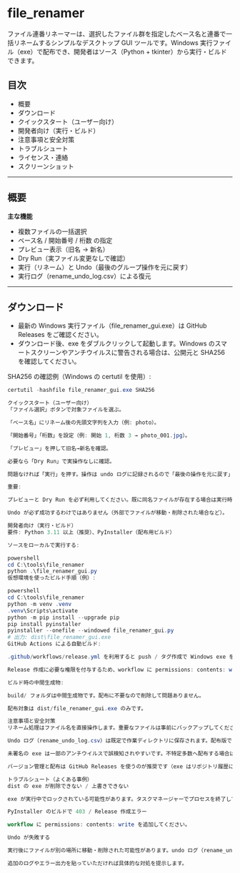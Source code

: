 # file_renamer

ファイル連番リネーマーは、選択したファイル群を指定したベース名と連番で一括リネームするシンプルなデスクトップ GUI ツールです。Windows 実行ファイル（exe）で配布でき、開発者はソース（Python + tkinter）から実行・ビルドできます。

## 目次
- 概要
- ダウンロード
- クイックスタート（ユーザー向け）
- 開発者向け（実行・ビルド）
- 注意事項と安全対策
- トラブルシュート
- ライセンス・連絡
- スクリーンショット

---

## 概要
**主な機能**
- 複数ファイルの一括選択
- ベース名 / 開始番号 / 桁数 の指定
- プレビュー表示（旧名 → 新名）
- Dry Run（実ファイル変更なしで確認）
- 実行（リネーム）と Undo（最後のグループ操作を元に戻す）
- 実行ログ（rename_undo_log.csv）による復元

---

## ダウンロード
- 最新の Windows 実行ファイル（file_renamer_gui.exe）は GitHub Releases をご確認ください。  
- ダウンロード後、exe をダブルクリックして起動します。Windows のスマートスクリーンやアンチウイルスに警告される場合は、公開元と SHA256 を確認してください。

SHA256 の確認例（Windows の certutil を使用）:
```powershell
certutil -hashfile file_renamer_gui.exe SHA256

クイックスタート（ユーザー向け）
「ファイル選択」ボタンで対象ファイルを選ぶ。

「ベース名」にリネーム後の先頭文字列を入力（例: photo）。

「開始番号」「桁数」を設定（例: 開始 1, 桁数 3 → photo_001.jpg）。

「プレビュー」を押して旧名→新名を確認。

必要なら「Dry Run」で実操作なしに確認。

問題なければ「実行」を押す。操作は undo ログに記録されるので「最後の操作を元に戻す」で直近グループを復元可能。

重要:

プレビューと Dry Run を必ず利用してください。既に同名ファイルが存在する場合は実行時にエラーになります。

Undo が必ず成功するわけではありません（外部でファイルが移動・削除された場合など）。

開発者向け（実行・ビルド）
要件: Python 3.11 以上（推奨）、PyInstaller（配布用ビルド）

ソースをローカルで実行する:

powershell
cd C:\tools\file_renamer
python .\file_renamer_gui.py
仮想環境を使ったビルド手順（例）:

powershell
cd C:\tools\file_renamer
python -m venv .venv
.venv\Scripts\activate
python -m pip install --upgrade pip
pip install pyinstaller
pyinstaller --onefile --windowed file_renamer_gui.py
# 出力: dist\file_renamer_gui.exe
GitHub Actions による自動ビルド:

.github/workflows/release.yml を利用すると push / タグ作成で Windows exe をビルドして Release に添付できます。

Release 作成に必要な権限を付与するため、workflow に permissions: contents: write を設定してください。

ビルド時の中間生成物:

build/ フォルダは中間生成物です。配布に不要なので削除して問題ありません。

配布対象は dist/file_renamer_gui.exe のみです。

注意事項と安全対策
リネーム処理はファイル名を直接操作します。重要なファイルは事前にバックアップしてください。

Undo ログ（rename_undo_log.csv）は既定で作業ディレクトリに保存されます。配布版ではユーザープロファイルへ保存する変更を推奨します。

未署名の exe は一部のアンチウイルスで誤検知されやすいです。不特定多数へ配布する場合はコード署名を検討してください。

バージョン管理と配布は GitHub Releases を使うのが推奨です（exe はリポジトリ履歴に直接コミットしないでください）。

トラブルシュート（よくある事例）
dist の exe が削除できない / 上書きできない

exe が実行中でロックされている可能性があります。タスクマネージャーでプロセスを終了してから削除してください。

PyInstaller のビルドで 403 / Release 作成エラー

workflow に permissions: contents: write を追加してください。

Undo が失敗する

実行後にファイルが別の場所に移動・削除された可能性があります。undo ログ（rename_undo_log.csv）を確認してください。

追加のログやエラー出力を貼っていただければ具体的な対処を提示します。
